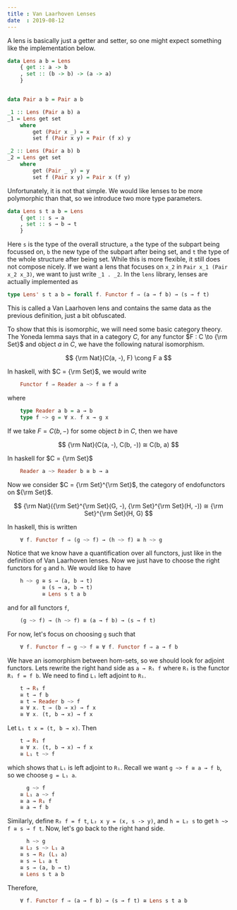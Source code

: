 ```yaml
---
title : Van Laarhoven Lenses
date  : 2019-08-12
---
```


A lens is basically just a getter and setter, so one might expect something like the implementation below. 

```hs
data Lens a b = Lens
    { get :: a -> b
    , set :: (b -> b) -> (a -> a)
    }


data Pair a b = Pair a b 

_1 :: Lens (Pair a b) a
_1 = Lens get set 
	where 
		get (Pair x _) = x
		set f (Pair x y) = Pair (f x) y

_2 :: Lens (Pair a b) b
_2 = Lens get set 
	where 
		get (Pair _ y) = y
		set f (Pair x y) = Pair x (f y)
```

Unfortunately, it is not that simple. 
We would like lenses to be more polymorphic than that, so we introduce two more type parameters. 

```hs
data Lens s t a b = Lens 
	{ get :: s → a
	, set :: s → b → t
	}
```

Here `s` is the type of the overall structure, `a` the type of the subpart being focussed on, `b` the new type of the subpart after being set, and `t` the type of the whole structure after being set. 
While this is more flexible, it still does not compose nicely.
If we want a lens that focuses on `x_2` in `Pair x_1 (Pair x_2 x_3)`, we want to just write `_1 . _2`. 
In the `lens` library, lenses are actually implemented as 

``` hs
type Lens' s t a b = forall f. Functor f ⇒ (a → f b) → (s → f t)
```

This is called a Van Laarhoven lens and contains the same data as the previous definition, just a bit obfuscated. 


To show that this is isomorphic, we will need some basic category theory. 
The Yoneda lemma says that in a category $C$, for any functor $F : C \to {\rm Set}$ and object $a$ in $C$, we have the following natural isomorphism.

$$ {\rm Nat}(C(a, -), F) \cong F a $$

In haskell, with $C = {\rm Set}$, we would write

```hs
	Functor f ⇒ Reader a ~> f ≅ f a
```

where 

```hs
	type Reader a b = a → b
	type f ~> g = ∀ x. f x → g x
```


If we take $F = C(b, -)$ for some object $b$ in $C$, then we have 

$$ {\rm Nat}(C(a, -), C(b, -)) ≅ C(b, a) $$

In haskell for $C = {\rm Set}$

```hs
	Reader a ~> Reader b ≅ b → a
```

Now we consider $C = {\rm Set}^{\rm Set}$, the category of endofunctors on ${\rm Set}$.
 
$$ {\rm Nat}({\rm Set}^{\rm Set}(G, -), {\rm Set}^{\rm Set}(H, -)) ≅  {\rm Set}^{\rm Set}(H, G) $$

In haskell, this is written 

```hs
	∀ f. Functor f ⇒ (g ~> f) → (h ~> f) ≅ h ~> g
```

Notice that we know have a quantification over all functors, just like in the definition of Van Laarhoven lenses. 
Now we just have to choose the right functors for `g` and `h`.
We would like to have 

```hs
	h ~> g ≅ s → (a, b → t) 
		   ≅ (s → a, b → t) 
		   ≅ Lens s t a b
```

and for all functors `f`,

```hs
    (g ~> f) → (h ~> f) ≅ (a → f b) → (s → f t)
```


For now, let's focus on choosing `g` such that

```hs
	∀ f. Functor f ⇒ g ~> f ≅ ∀ f. Functor f ⇒ a → f b
```

We have an isomorphism between hom-sets, so we should look for adjoint functors. 
Lets rewrite the right hand side as `a → R₁ f` where `R₁` is the functor `R₁ f = f b`.
We need to find `L₁` left adjoint to `R₁`.


```hs
	t → R₁ f
	≅ t → f b
	≅ t → Reader b ~> f
	≅ ∀ x. t → (b → x) → f x
	≅ ∀ x. (t, b → x) → f x
```

Let `L₁ t x = (t, b → x)`.
Then 

```hs
	t → R₁ f
	≅ ∀ x. (t, b → x) → f x
	≅ L₁ t ~> f 
```

which shows that `L₁` is left adjoint to `R₁`.
Recall we want `g ~> f ≅ a → f b`, so we choose `g = L₁ a`.

```hs
	  g ~> f
	≅ L₁ a ~> f
	≅ a → R₁ f
	≅ a → f b
```

Similarly, define `R₂ f = f t`, `L₂ x y = (x, s -> y)`, and `h = L₂ s` to get `h ~> f ≅ s → f t`. 
Now, let's go back to the right hand side. 

```hs
	  h ~> g
	≅ L₂ s ~> L₁ a
	≅ s → R₂ (L₁ a)
	≅ s → L₁ a t
	≅ s → (a, b → t)
	≅ Lens s t a b
```

Therefore, 

```hs
	∀ f. Functor f ⇒ (a → f b) → (s → f t) ≅ Lens s t a b
```

